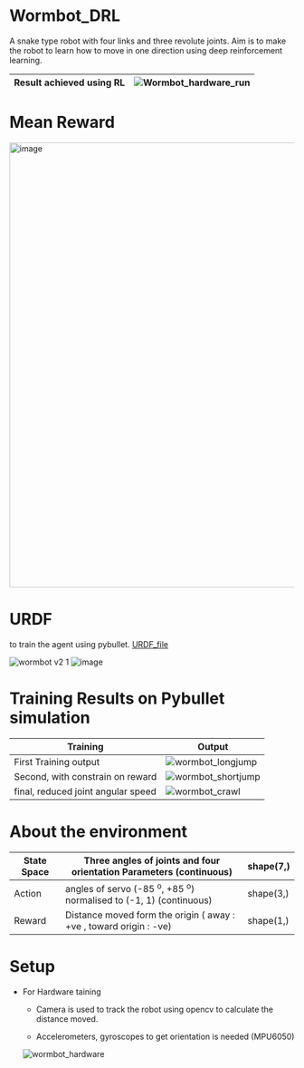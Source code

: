 # Wormbot_DRL

  A snake type robot with four links and three revolute joints. Aim is to make the robot to learn how to move in one direction using deep reinforcement learning.

| Result achieved using RL| ![Wormbot_hardware_run](https://github.com/INAENTTS/Wormbot_DRL/assets/120380768/8cb754b0-67f5-4d00-a3f1-abffe47d0555) |
|------------------|-----------|

# Mean Reward

  <img width="785" alt="image" src="https://github.com/INAENTTS/Wormbot_DRL/assets/120380768/41fd4942-ea27-4e03-8c11-c9a24d69df39">


# URDF

  to train the agent using pybullet. [URDF_file](https://github.com/INAENTTS/Wormbot_DRL/tree/main/wormbot_pybullet_URDF)
  
  ![wormbot v2 1](https://github.com/INAENTTS/Wormbot_DRL/assets/120380768/4644c392-0eed-4d92-9093-0fb31d0a04f2)
  ![image](https://github.com/INAENTTS/Wormbot_DRL/assets/120380768/921acde8-b6c0-4d40-84ad-31eda0ac2fd2)

# Training Results on Pybullet simulation

  |  Training | Output |
  | --------------------------------- | ------------- |
  | First Training output  | ![wormbot_longjump](https://github.com/INAENTTS/Wormbot_DRL/assets/120380768/0f635251-a08e-492c-ae95-92b0860022a4)   |
  | Second, with constrain on reward  | ![wormbot_shortjump](https://github.com/INAENTTS/Wormbot_DRL/assets/120380768/d1cc4d4c-31f0-4411-bcd9-0d4ea863e58a)  |
  | final, reduced joint angular speed| ![wormbot_crawl](https://github.com/INAENTTS/Wormbot_DRL/assets/120380768/7146c6d8-87cf-4cc7-839e-6d919c147aca)      |
  
# About the environment

  | State Space  | Three angles of joints and four orientation Parameters (continuous)| shape(7,) |
  | ------------- | ------------- |------------|
  | Action  | angles of servo (-85 <sup>o</sup>, +85 <sup>o</sup>) normalised to (-1, 1) (continuous) | shape(3,)|
  | Reward  | Distance moved form the origin ( away : +ve , toward origin : -ve)  | shape(1,)|

# Setup

- For Hardware taining

  - Camera is used to track the robot using opencv to calculate the distance moved.

  - Accelerometers, gyroscopes to get orientation is needed (MPU6050)
 
  ![wormbot_hardware](https://github.com/INAENTTS/Wormbot_DRL/assets/120380768/185eb5e8-1ba0-4b7f-bd67-e1493d4c280d)


